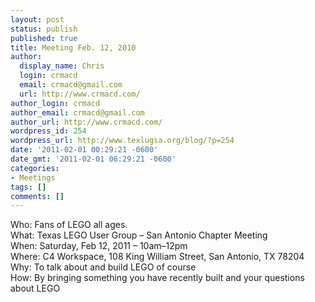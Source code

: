 ```yaml
---
layout: post
status: publish
published: true
title: Meeting Feb. 12, 2010
author:
  display_name: Chris
  login: crmacd
  email: crmacd@gmail.com
  url: http://www.crmacd.com/
author_login: crmacd
author_email: crmacd@gmail.com
author_url: http://www.crmacd.com/
wordpress_id: 254
wordpress_url: http://www.texlugsa.org/blog/?p=254
date: '2011-02-01 00:29:21 -0600'
date_gmt: '2011-02-01 06:29:21 -0600'
categories:
- Meetings
tags: []
comments: []
---
```

<p>Who: Fans of LEGO all ages.<br />
What: Texas LEGO User Group &ndash; San Antonio Chapter Meeting<br />
When: Saturday, Feb 12, 2011 &ndash; 10am&ndash;12pm<br />
Where: C4 Workspace, 108 King William Street, San Antonio, TX 78204<br />
Why: To talk about and build LEGO of course<br />
How: By bringing something you have recently built and your questions about LEGO</p>

